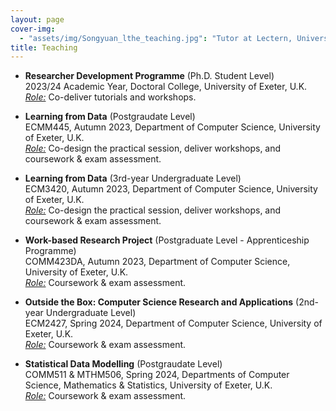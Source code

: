```yaml
---
layout: page
cover-img: 
  - "assets/img/Songyuan_lthe_teaching.jpg": "Tutor at Lectern, University of Exeter, U.K."
title: Teaching
---
```


<style>
h3 {
	color: #007d69;
	margin-top: 0.7em;
	margin-bottom: 0.3em;
	padding-bottom: 0.2em;
	line-height: 1.0;
	padding-top: 0.5em;
	border-bottom: 1px solid #00dca5;
}
</style>


<ul>

<li><p>
<b>Researcher Development Programme</b> (Ph.D. Student Level)<br>
2023/24 Academic Year, Doctoral College, University of Exeter, U.K.<br><u><i>Role:</i></u> Co-deliver tutorials and workshops.
</p></li>

<li><p>
<b>Learning from Data</b> (Postgraudate Level)<br>ECMM445, Autumn 2023, Department of Computer Science, University of Exeter, U.K.<br><u><i>Role:</i></u> Co-design the practical session, deliver workshops, and coursework & exam assessment.<br>
</p></li>

<li><p>
<b>Learning from Data</b> (3rd-year Undergraduate Level)<br>ECM3420, Autumn 2023, Department of Computer Science, University of Exeter, U.K.<br><u><i>Role:</i></u> Co-design the practical session, deliver workshops, and coursework & exam assessment.<br>
</p></li>

<li><p>
<b>Work-based Research Project</b> (Postgraduate Level - Apprenticeship Programme)<br>COMM423DA, Autumn 2023, Department of Computer Science, University of Exeter, U.K.<br><u><i>Role:</i></u> Coursework & exam assessment.<br>
</p></li>

<li><p>
<b>Outside the Box: Computer Science Research and Applications</b> (2nd-year Undergraduate Level)<br>ECM2427, Spring 2024, Department of Computer Science, University of Exeter, U.K.<br><u><i>Role:</i></u> Coursework & exam assessment.<br>
</p></li>

<li><p>
<b>Statistical Data Modelling</b> (Postgraudate Level)<br>COMM511 & MTHM506, Spring 2024, Departments of Computer Science, Mathematics & Statistics, University of Exeter, U.K.<br><u><i>Role:</i></u> Coursework & exam assessment.<br>
</p></li>
  
